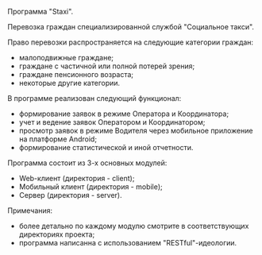 Программа "Staxi".

Перевозка граждан специализированной службой "Социальное такси".

Право перевозки распространяется на следующие категории граждан: 
- малоподвижные граждане;
- граждане с частичной или полной потерей зрения; 
- граждане пенсионного возраста;
- некоторые другие категории.

В программе реализован следующий функционал:
- формирование заявок в режиме Оператора и Координатора;
- учет и ведение заявок Оператором и Координатором;
- просмотр заявок в режиме Водителя через мобильное приложение на платформе Android;
- формирование статистической и иной отчетности.

Программа состоит из 3-х основных модулей:
- Web-клиент (директория - client);
- Мобильный клиент (директория - mobile);
- Сервер (директория - server).

Примечания: 
- более детально по каждому модулю смотрите в соответствующих директориях проекта;
- программа написанна с использованием "RESTful"-идеологии.